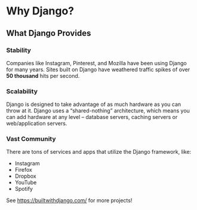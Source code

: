 # Why Django?


## What Django Provides

### Stability
Companies like Instagram, Pinterest, and Mozilla have been using Django for many years. Sites built on Django have weathered traffic spikes of over **50 thousand** hits per second.

### Scalability
Django is designed to take advantage of as much hardware as you can throw at it. Django uses a “shared-nothing” architecture, which means you can add hardware at any level – database servers, caching servers or web/application servers.

### Vast Community
There are tons of services and apps that utilize the Django framework, like:
- Instagram
- Firefox
- Dropbox
- YouTube
- Spotify

See https://builtwithdjango.com/ for more projects!